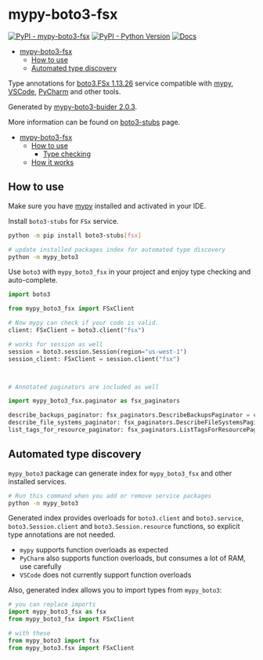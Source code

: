 # mypy-boto3-fsx

[![PyPI - mypy-boto3-fsx](https://img.shields.io/pypi/v/mypy-boto3-fsx.svg?color=blue)](https://pypi.org/project/mypy-boto3-fsx)
[![PyPI - Python Version](https://img.shields.io/pypi/pyversions/mypy-boto3-fsx.svg?color=blue)](https://pypi.org/project/mypy-boto3-fsx)
[![Docs](https://img.shields.io/readthedocs/mypy-boto3-builder.svg?color=blue)](https://mypy-boto3-builder.readthedocs.io/)

- [mypy-boto3-fsx](#mypy-boto3-fsx)
  - [How to use](#how-to-use)
  - [Automated type discovery](#automated-type-discovery)


Type annotations for
[boto3.FSx 1.13.26](https://boto3.amazonaws.com/v1/documentation/api/1.13.26/reference/services/fsx.html#FSx) service
compatible with [mypy](https://github.com/python/mypy), [VSCode](https://code.visualstudio.com/),
[PyCharm](https://www.jetbrains.com/pycharm/) and other tools.

Generated by [mypy-boto3-buider 2.0.3](https://github.com/vemel/mypy_boto3_builder).

More information can be found on [boto3-stubs](https://pypi.org/project/boto3-stubs/) page.

- [mypy-boto3-fsx](#mypy-boto3-fsx)
  - [How to use](#how-to-use)
    - [Type checking](#type-checking)
  - [How it works](#how-it-works)

## How to use

Make sure you have [mypy](https://github.com/python/mypy) installed and activated in your IDE.

Install `boto3-stubs` for `FSx` service.

```bash
python -m pip install boto3-stubs[fsx]

# update installed packages index for automated type discovery
python -m mypy_boto3
```

Use `boto3` with `mypy_boto3_fsx` in your project and enjoy type checking and auto-complete.

```python
import boto3

from mypy_boto3_fsx import FSxClient

# Now mypy can check if your code is valid.
client: FSxClient = boto3.client("fsx")

# works for session as well
session = boto3.session.Session(region="us-west-1")
session_client: FSxClient = session.client("fsx")



# Annotated paginators are included as well

import mypy_boto3_fsx.paginator as fsx_paginators

describe_backups_paginator: fsx_paginators.DescribeBackupsPaginator = client.get_paginator("describe_backups")
describe_file_systems_paginator: fsx_paginators.DescribeFileSystemsPaginator = client.get_paginator("describe_file_systems")
list_tags_for_resource_paginator: fsx_paginators.ListTagsForResourcePaginator = client.get_paginator("list_tags_for_resource")
```

## Automated type discovery

`mypy_boto3` package can generate index for `mypy_boto3_fsx` and other installed services.

```bash
# Run this command when you add or remove service packages
python -m mypy_boto3
```

Generated index provides overloads for `boto3.client` and `boto3.service`,
`boto3.Session.client` and `boto3.Session.resource` functions,
so explicit type annotations are not needed.

- `mypy` supports function overloads as expected
- `PyCharm` also supports function overloads, but consumes a lot of RAM, use carefully
- `VSCode` does not currently support function overloads

Also, generated index allows you to import types from `mypy_boto3`:

```python
# you can replace imports
import mypy_boto3_fsx as fsx
from mypy_boto3_fsx import FSxClient

# with these
from mypy_boto3 import fsx
from mypy_boto3.fsx import FSxClient
```